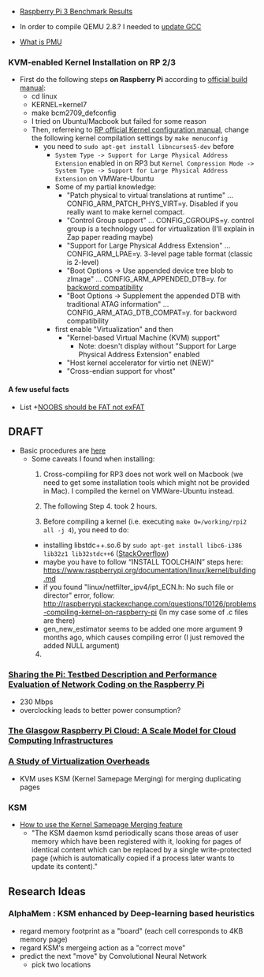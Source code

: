 
+ [Raspberry Pi 3 Benchmark Results](https://openbenchmarking.org/result/1603058-GA-RASPBERRY01)

+ In order to compile QEMU 2.8.? I needed to [update GCC](https://solarianprogrammer.com/2016/06/24/raspberry-pi-raspbian-install-gcc-compile-cpp-14-and-cpp-17-programs/)

+ [What is PMU](http://zhiyisun.github.io/2016/03/02/How-to-Use-Performance-Monitor-Unit-(PMU)-of-64-bit-ARMv8-A-in-Linux.html)

### KVM-enabled Kernel Installation on RP 2/3

+ First do the following steps **on Raspberry Pi** according to [official build manual](https://www.raspberrypi.org/documentation/linux/kernel/building.md):
  + cd linux
  + KERNEL=kernel7
  + make bcm2709_defconfig
  + I tried on Ubuntu/Macbook but failed for some reason
  + Then, referreing to [RP official Kernel configuration manual](https://www.raspberrypi.org/documentation/linux/kernel/configuring.md), change the following kernel compilation settings by `make menuconfig`
    + you need to `sudo apt-get install libncurses5-dev` before
      - `System Type -> Support for Large Physical Address Extension` enabled in on RP3 but `Kernel Compression Mode -> System Type -> Support for Large Physical Address Extension` on VMWare-Ubuntu
      - Some of my partial knowledge:
        - "Patch physical to virtual translations at runtime" ... CONFIG_ARM_PATCH_PHYS_VIRT=y. Disabled if you really want to make kernel compact.
        - "Control Group support" ... CONFIG_CGROUPS=y. control group is a technology used for virtualization (I'll explain in Zap paper reading maybe)
        - "Support for Large Physical Address Extension" ... CONFIG_ARM_LPAE=y. 3-level page table format (classic is 2-level)
        - "Boot Options -> Use appended device tree blob to zImage" ... CONFIG_ARM_APPENDED_DTB=y. for [backword compatibility](http://cateee.net/lkddb/web-lkddb/ARM_APPENDED_DTB.html)
        - "Boot Options -> Supplement the appended DTB with traditional ATAG information" ... CONFIG_ARM_ATAG_DTB_COMPAT=y. for backword compatibility
      - first enable "Virtualization" and then
        - "Kernel-based Virtual Machine (KVM) support"
          - Note: doesn't display without "Support for Large Physical Address Extension" enabled
        - "Host kernel accelerator for virtio net (NEW)"
        - "Cross-endian support for vhost"

#### A few useful facts

+ List
  +[NOOBS should be FAT not exFAT](https://www.raspberrypi.org/documentation/installation/sdxc_formatting.md)
















## DRAFT

+ Basic procedures are [here](https://blog.night-shade.org.uk/2015/05/kvm-on-the-raspberry-pi2/)
  + Some caveats I found when installing:
    1. Cross-compiling for RP3 does not work well on Macbook (we need to get some installation tools which might not be provided in Mac). I compiled the kernel on VMWare-Ubuntu instead.
    
    3. The following Step 4. took 2 hours.
    4. Before compiling a kernel (i.e. executing `make O=/working/rpi2 all -j 4`), you need to do:
      - installing libstdc++.so.6 by `sudo apt-get install libc6-i386 lib32z1 lib32stdc++6` ([StackOverflow](http://stackoverflow.com/questions/21642093/raspberry-pi-crosscompile-on-ubuntu-13-10-libstdc-so-6-not-found))
      - maybe you have to follow “INSTALL TOOLCHAIN” steps here: https://www.raspberrypi.org/documentation/linux/kernel/building.md
      - if you found "linux/netfilter_ipv4/ipt_ECN.h: No such file or director" error, follow: http://raspberrypi.stackexchange.com/questions/10126/problems-compiling-kernel-on-raspberry-pi
        (In my case some of .c files are there)
      - gen_new_estimator seems to be added one more argument 9 months ago, which causes compiling error (I just removed the added NULL argument)
    4. 








### [Sharing the Pi: Testbed Description and Performance Evaluation of Network Coding on the Raspberry Pi](http://vbn.aau.dk/ws/files/207628959/VTC2014v3.pdf)
  + 230 Mbps
  + overclocking leads to better power consumption?

### [The Glasgow Raspberry Pi Cloud: A Scale Model for Cloud Computing Infrastructures](http://eprints.gla.ac.uk/83064/1/83064.pdf)

### [A Study of Virtualization Overheads](http://animal.oscar.cs.stonybrook.edu/papers/files/KavitaAgarwalMSThesisSubmission.pdf#page=19)
  + KVM uses KSM (Kernel Samepage Merging) for merging duplicating pages

### KSM
  - [How to use the Kernel Samepage Merging feature](https://www.kernel.org/doc/Documentation/vm/ksm.txt)
    + "The KSM daemon ksmd periodically scans those areas of user memory which have been registered with it, looking for pages of identical content which can be replaced by a single write-protected page (which is automatically copied if a process later wants to update its content)."
## Research Ideas
### AlphaMem : KSM enhanced by Deep-learning based heuristics
  + regard memory footprint as a "board" (each cell corresponds to 4KB memory page)
  + regard KSM's mergeing action as a "correct move"
  + predict the next "move" by Convolutional Neural Network
    + pick two locations











